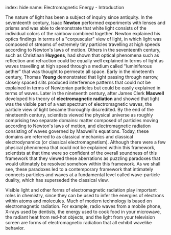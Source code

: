 index: hide
name: Electromagnetic Energy - Introduction

The nature of light has been a subject of inquiry since antiquity. In the seventeenth century, Isaac  **Newton** performed experiments with lenses and prisms and was able to demonstrate that white light consists of the individual colors of the rainbow combined together. Newton explained his optics findings in terms of a "corpuscular" view of light, in which light was composed of streams of extremely tiny particles travelling at high speeds according to Newton's laws of motion. Others in the seventeenth century, such as Christiaan  **Huygens**, had shown that optical phenomena such as reflection and refraction could be equally well explained in terms of light as waves travelling at high speed through a medium called "luminiferous aether" that was thought to permeate all space. Early in the nineteenth century, Thomas  **Young** demonstrated that light passing through narrow, closely spaced slits produced interference patterns that could not be explained in terms of Newtonian particles but could be easily explained in terms of waves. Later in the nineteenth century, after James Clerk  **Maxwell** developed his theory of  **electromagnetic radiation** and showed that light was the visible part of a vast spectrum of electromagnetic waves, the particle view of light became thoroughly discredited. By the end of the nineteenth century, scientists viewed the physical universe as roughly comprising two separate domains: matter composed of particles moving according to Newton's laws of motion, and electromagnetic radiation consisting of waves governed by Maxwell's equations. Today, these domains are referred to as classical mechanics and classical electrodynamics (or classical electromagnetism). Although there were a few physical phenomena that could not be explained within this framework, scientists at that time were so confident of the overall soundness of this framework that they viewed these aberrations as puzzling paradoxes that would ultimately be resolved somehow within this framework. As we shall see, these paradoxes led to a contemporary framework that intimately connects particles and waves at a fundamental level called wave-particle duality, which has superseded the classical view.

Visible light and other forms of electromagnetic radiation play important roles in chemistry, since they can be used to infer the energies of electrons within atoms and molecules. Much of modern technology is based on electromagnetic radiation. For example, radio waves from a mobile phone, X-rays used by dentists, the energy used to cook food in your microwave, the radiant heat from red-hot objects, and the light from your television screen are forms of electromagnetic radiation that all exhibit wavelike behavior.
